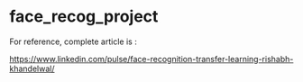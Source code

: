 # face_recog_project

For reference, complete article is :

https://www.linkedin.com/pulse/face-recognition-transfer-learning-rishabh-khandelwal/
